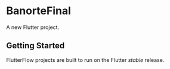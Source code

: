 # BanorteFinal

A new Flutter project.

## Getting Started

FlutterFlow projects are built to run on the Flutter _stable_ release.
